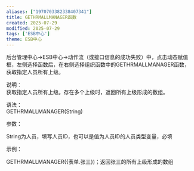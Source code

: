 ```yaml
---
aliases: ["1970703382338407341"]
title: GETHRMALLMANAGER函数
created: 2025-07-29
modified: 2025-07-29
tags: ['ESB中心']
theme: ESB中心
---
```


后台管理中心->ESB中心->动作流（或接口信息的成功失败）中，点击动态赋值框，左侧选择函数后，在右侧选择组织函数中的GETHRMALLMANAGER函数，获取指定人员所有上级。

说明：  
获取指定人员所有上级。存在多个上级时，返回所有上级形成的数组。

语法：  
GETHRMALLMANAGER(String)

参数：

String为人员，填写人员ID，也可以是值为人员ID的人员类型变量，必填

示例：

GETHRMALLMANAGER({表单.张三})；返回张三的所有上级形成的数组